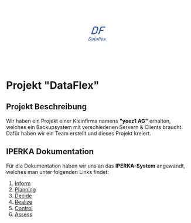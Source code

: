 <p align="center">
    <img src="https://github.com/ironflipper/DataFlex/blob/main/Dokumentationen/iperka/Images/LOGO.png" alt="DataFlex Logo" width="200"/>
</p>

# Projekt "DataFlex"

## Projekt Beschreibung

Wir haben ein Projekt einer Kleinfirma namens **"yeez1 AG"** erhalten, welches ein Backupsystem mit verschiedenen Servern & Clients braucht. Dafür haben wir ein Team erstellt und dieses Projekt kreiert.

## IPERKA Dokumentation

Für die Dokumentation haben wir uns an das **IPERKA-System** angewandt, welches man unter folgenden Links findet:

1. [Inform](https://github.com/ironflipper/DataFlex/blob/main/Dokumentationen/iperka/01_inform.md)
2. [Planning](https://github.com/ironflipper/DataFlex/blob/main/Dokumentationen/iperka/02_planning.md)
3. [Decide](https://github.com/ironflipper/DataFlex/blob/main/Dokumentationen/iperka/03_decide.md)
4. [Realize](https://github.com/ironflipper/DataFlex/blob/main/Dokumentationen/iperka/04_realize.md)
5. [Control](https://github.com/ironflipper/DataFlex/blob/main/Dokumentationen/iperka/05_control.md)
6. [Assess](https://github.com/ironflipper/DataFlex/blob/main/Dokumentationen/iperka/06_assess.md)
